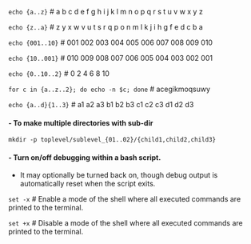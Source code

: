 `echo {a..z}` # a b c d e f g h i j k l m n o p q r s t u v w x y z

`echo {z..a}` # z y x w v u t s r q p o n m l k j i h g f e d c b a

`echo {001..10}` # 001 002 003 004 005 006 007 008 009 010

`echo {10..001}` # 010 009 008 007 006 005 004 003 002 001

`echo {0..10..2}` # 0 2 4 6 8 10

`for c in {a..z..2}; do echo -n $c; done` # acegikmoqsuwy

`echo {a..d}{1..3}` # a1 a2 a3 b1 b2 b3 c1 c2 c3 d1 d2 d3


#### - To make multiple directories with sub-dir
`mkdir -p toplevel/sublevel_{01..02}/{child1,child2,child3}`

#### - Turn on/off debugging within a bash script.
- It may optionally be turned back on, though debug output is automatically reset when the script exits.

`set -x` # Enable a mode of the shell where all executed commands are printed to the terminal.

`set +x` # Disable a mode of the shell where all executed commands are printed to the terminal.
